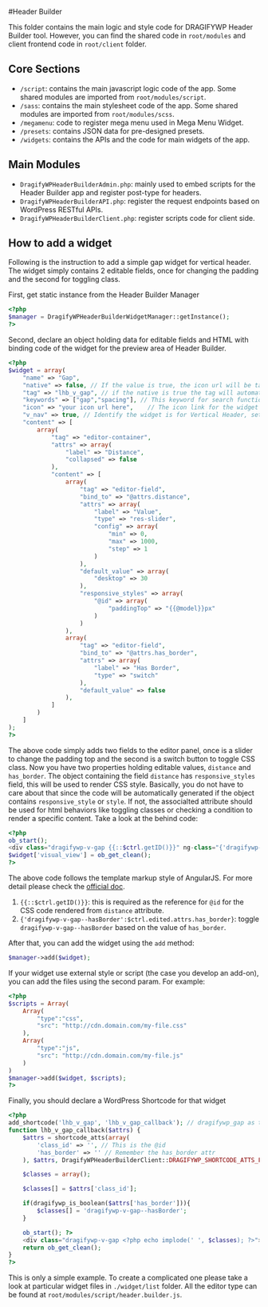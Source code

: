#Header Builder

This folder contains the main logic and style code for DRAGIFYWP Header Builder tool. However, you can find the shared code in `root/modules` and client frontend code in `root/client` folder.

## Core Sections

* `/script`: contains the main javascript logic code of the app. Some shared modules are imported from `root/modules/script`.
* `/sass`: contains the main stylesheet code of the app. Some shared modules are imported from `root/modules/scss`.
* `/megamenu`: code to register mega menu used in Mega Menu Widget.
* `/presets`: contains JSON data for pre-designed presets.
* `/widgets`: contains the APIs and the code for main widgets of the app.

## Main Modules

* `DragifyWPHeaderBuilderAdmin.php`: mainly used to embed scripts for the Header Builder app and register post-type for headers.
* `DragifyWPHeaderBuilderAPI.php`: register the request endpoints based on WordPress RESTful APIs.
* `DragifyWPHeaderBuilderClient.php`: register scripts code for client side.

## How to add a widget

Following is the instruction to add a simple gap widget for vertical header. The widget simply contains 2 editable fields, once for changing the padding and the second for toggling class.

First, get static instance from the Header Builder Manager

```php
<?php
$manager = DragifyWPHeaderBuilderWidgetManager::getInstance();
?>
```

Second, declare an object holding data for editable fields and HTML with binding code of the widget for the preview area of Header Builder.

```php
<?php
$widget = array(
    "name" => "Gap",
    "native" => false, // If the value is true, the icon url will be taken from root/header-builder/img/widgets otherwises you should declare the URL as below.
    "tag" => "lhb_v_gap", // if the native is true the tag will automatically add `lhb_` prefix
    "keywords" => ["gap","spacing"], // This keyword for search function
    "icon" => "your icon url here",    // The icon link for the widget
    "v_nav" => true, // Identify the widget is for Vertical Header, set `false` if the widget is for Horizontal Header
    "content" => [
        array(
            "tag" => "editor-container",
            "attrs" => array(
                "label" => "Distance",
                "collapsed" => false
            ),
            "content" => [
                array(
                    "tag" => "editor-field",
                    "bind_to" => "@attrs.distance",
                    "attrs" => array(
                        "label" => "Value",
                        "type" => "res-slider",
                        "config" => array(
                            "min" => 0,
                            "max" => 1000,
                            "step" => 1
                        )
                    ),
                    "default_value" => array(
                        "desktop" => 30
                    ),
                    "responsive_styles" => array(
                        "@id" => array(
                            "paddingTop" => "{{@model}}px"
                        )
                    )
                ),
                array(
                    "tag" => "editor-field",
                    "bind_to" => "@attrs.has_border",
                    "attrs" => array(
                        "label" => "Has Border",
                        "type" => "switch"
                    ),
                    "default_value" => false
                ),
            ]
        )
    ]
);
?>
```

The above code simply adds two fields to the editor panel, once is a slider to change the padding top and the second is a switch button to toggle CSS class. Now you have two properties holding editable values, `distance` and `has_border`. The object containing the field `distance` has `responsive_styles` field, this will be used to render CSS style. Basically, you do not have to care about that since the code will be automatically generated if the object contains `responsive_style` or `style`. If not, the associalted attribute should be used for html behaviors like toggling classes or checking a condition to render a specific content. Take a look at the behind code:

```php
<?php
ob_start();
<div class="dragifywp-v-gap {{::$ctrl.getID()}}" ng-class="{'dragifywp-v-gap--hasBorder':$ctrl.edited.attrs.has_border}"></div>
$widget['visual_view'] = ob_get_clean();
?>
```

The above code follows the template markup style of AngularJS. For more detail please check the [official doc](https://code.angularjs.org/1.5.11/docs/api/ng/directive/ngClass).

1.  `{{::$ctrl.getID()}}`: this is required as the reference for `@id` for the CSS code rendered from `distance` attribute.
2.  `{'dragifywp-v-gap--hasBorder':$ctrl.edited.attrs.has_border}`: toggle `dragifywp-v-gap--hasBorder` based on the value of `has_border`.

After that, you can add the widget using the `add` method:

```php
$manager->add($widget);
```

If your widget use external style or script (the case you develop an add-on), you can add the files using the second param. For example:

```php
<?php
$scripts = Array(
    Array(
        "type":"css",
        "src": "http://cdn.domain.com/my-file.css"
    ),
    Array(
        "type":"js",
        "src": "http://cdn.domain.com/my-file.js"
    )
)
$manager->add($widget, $scripts);
?>
```

Finally, you should declare a WordPress Shortcode for that widget

```php
<?php
add_shortcode('lhb_v_gap', 'lhb_v_gap_callback'); // dragifywp_gap as the `tag` attr of $widget
function lhb_v_gap_callback($attrs) {
    $attrs = shortcode_atts(array(
        'class_id' => '', // This is the @id
        'has_border' => '' // Remember the has_border attr
    ), $attrs, DragifyWPHeaderBuilderClient::DRAGIFYWP_SHORTCODE_ATTS_FILTER);

    $classes = array();

    $classes[] = $attrs['class_id'];

    if(dragifywp_is_boolean($attrs['has_border'])){
        $classes[] = 'dragifywp-v-gap--hasBorder';
    }

    ob_start(); ?>
    <div class="dragifywp-v-gap <?php echo implode(' ', $classes); ?>"></div>
    return ob_get_clean();
}
?>
```

This is only a simple example. To create a complicated one please take a look at particular widget files in `./widget/list` folder. All the editor type can be found at `root/modules/script/header.builder.js`.

